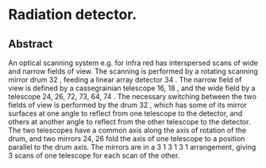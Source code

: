 # Radiation detector.

## Abstract
An optical scanning system e.g. for infra red has interspersed scans of wide and narrow fields of view. The scanning is performed by a rotating scanning mirror drum 32 , feeding a linear array detector 34 . The narrow field of view is defined by a cassegrainian telescope 16, 18 , and the wide field by a telescope 24, 26, 72, 73, 64, 74 . The necessary switching between the two fields of view is performed by the drum 32 , which has some of its mirror surfaces at one angle to reflect from one telescope to the detector, and others at another angle to reflect from the other telescope to the detector. The two telescopes have a common axis along the axis of rotation of the drum, and two mirrors 24, 26 fold the axis of one telescope to a position parallel to the drum axis. The mirrors are in a 3 1 3 1 3 1 arrangement, giving 3 scans of one telescope for each scan of the other.